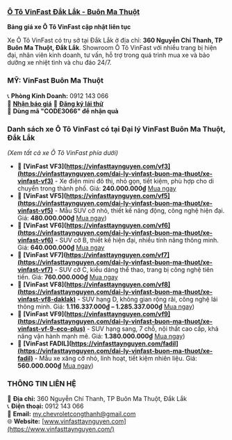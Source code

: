 ### **[Ô Tô VinFast Đắk Lắk - Buôn Ma Thuột](https://vinfasttaynguyen.com/)**  

**Bảng giá xe Ô Tô VinFast cập nhật liên tục**  

Xe Ô Tô VinFast có trụ sở tại Đắk Lắk ở địa chỉ: **360 Nguyễn Chí Thanh, TP Buôn Ma Thuột, Đắk Lắk**. Showroom Ô Tô VinFast với nhiều trang bị hiện đại, nhân viên kinh doanh, tư vấn, hỗ trợ trong quá trình mua xe và bảo dưỡng xe nhiệt tình và chu đáo 24/7.  

### **MỸ: VinFast Buôn Ma Thuột**  
📞 **Phòng Kinh Doanh:** 0912 143 066  
📩 **[Nhận báo giá](https://vinfasttaynguyen.com/vinfast/xe-o-to-vinfast-daklak#modal-nhan-bao-gia)**
🚗 **[Đăng ký lái thử](https://vinfasttaynguyen.com/vinfast/xe-o-to-vinfast-daklak#modal-dang-ky-lai-thu)**  
🎁 **Dùng mã "CODE3066" để nhận quà**  

### **Danh sách xe Ô Tô VinFast có tại Đại lý VinFast Buôn Ma Thuột, Đắk Lắk**  
_(Xem tất cả xe Ô Tô VinFast phía dưới)_  

- 🚗 **[VinFast VF3](https://vinfasttaynguyen.com/vf3](https://vinfasttaynguyen.com/dai-ly-vinfast-buon-ma-thuot/xe-vinfast-vf3)** - Xe điện mini đô thị, nhỏ gọn, tiết kiệm, phù hợp cho di chuyển trong thành phố. Giá: **240.000.000₫** [Mua ngay](https://vinfasttaynguyen.com/dai-ly-vinfast-buon-ma-thuot/xe-vinfast-vf3)  
- 🚗 **[VinFast VF5](https://vinfasttaynguyen.com/vf5](https://vinfasttaynguyen.com/dai-ly-vinfast-buon-ma-thuot/xe-vinfast-vf5)** - Mẫu SUV cỡ nhỏ, thiết kế năng động, công nghệ hiện đại. Giá: **480.000.000₫** [Mua ngay](https://vinfasttaynguyen.com/dai-ly-vinfast-buon-ma-thuot/xe-vinfast-vf5))  
- 🚗 **[VinFast VF6](https://vinfasttaynguyen.com/vf6](https://vinfasttaynguyen.com/dai-ly-vinfast-buon-ma-thuot/xe-vinfast-vf6)** - SUV cỡ B, thiết kế hiện đại, nhiều tính năng thông minh. Giá: **640.000.000₫** [Mua ngay](https://vinfasttaynguyen.com/dai-ly-vinfast-buon-ma-thuot/xe-vinfast-vf6)
- 🚗 **[VinFast VF7](https://vinfasttaynguyen.com/vf7](https://vinfasttaynguyen.com/dai-ly-vinfast-buon-ma-thuot/xe-vinfast-vf7)** - SUV cỡ C, kiểu dáng thể thao, trang bị công nghệ tiên tiến. Giá: **760.000.000₫** [Mua ngay](https://vinfasttaynguyen.com/dai-ly-vinfast-buon-ma-thuot/xe-vinfast-vf7) 
- 🚗 **[VinFast VF8](https://vinfasttaynguyen.com/vf8](https://vinfasttaynguyen.com/dai-ly-vinfast-buon-ma-thuot/xe-vinfast-vf8-daklak)** - SUV hạng D, không gian rộng rãi, công nghệ lái thông minh. Giá: **1.116.337.000₫ – 1.285.337.000₫** [Mua ngay](https://vinfasttaynguyen.com/dai-ly-vinfast-buon-ma-thuot/xe-vinfast-vf8-daklak))  
- 🚗 **[VinFast VF9](https://vinfasttaynguyen.com/vf9](https://vinfasttaynguyen.com/dai-ly-vinfast-buon-ma-thuot/xe-vinfast-vf-9-eco-plus)** - SUV hạng sang, 7 chỗ, nội thất cao cấp, khả năng vận hành mạnh mẽ. Giá: **1.380.000.000₫** [Mua ngay](https://vinfasttaynguyen.com/dai-ly-vinfast-buon-ma-thuot/xe-vinfast-vf-9-eco-plus))  
- 🚗 **[VinFast FADIL](https://vinfasttaynguyen.com/fadil](https://vinfasttaynguyen.com/dai-ly-vinfast-buon-ma-thuot/xe-fadil)** - Mẫu xe xăng cỡ nhỏ, linh hoạt, tiết kiệm nhiên liệu. Giá: **560.000.000₫** [Mua ngay](https://vinfasttaynguyen.com/dai-ly-vinfast-buon-ma-thuot/xe-fadil))  


### **THÔNG TIN LIÊN HỆ**  
📍 **Địa chỉ:** 360 Nguyễn Chí Thanh, TP Buôn Ma Thuột, Đắk Lắk  
📞 **Điện thoại:** 0912 143 066  
📧 **Email:** my.chevroletcongthanh@gmail.com  
🌐 **Website:** [www.vinfasttaynguyen.com](https://www.vinfasttaynguyen.com/)
